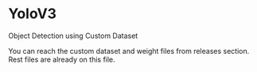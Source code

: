 # YoloV3
Object Detection using Custom Dataset

You can reach the custom dataset and weight files from releases section. Rest files are already on this file.
